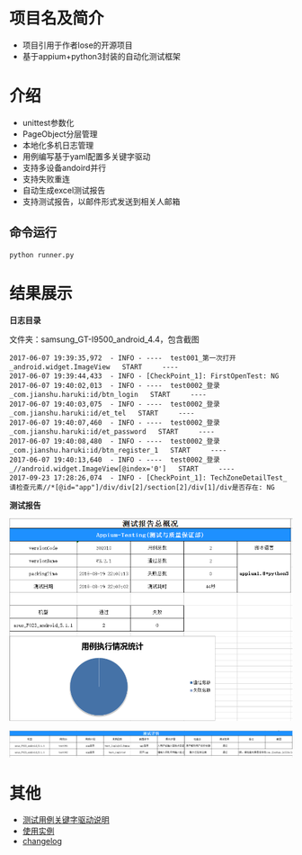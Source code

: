 # 项目名及简介
* 项目引用于作者lose的开源项目
* 基于appium+python3封装的自动化测试框架

# 介绍
* unittest参数化
* PageObject分层管理
* 本地化多机日志管理
* 用例编写基于yaml配置多关键字驱动
* 支持多设备andoird并行
* 支持失败重连
* 自动生成excel测试报告
* 支持测试报告，以邮件形式发送到相关人邮箱



## 命令运行

```
python runner.py
```


# 结果展示

**日志目录**

文件夹：samsung_GT-I9500_android_4.4，包含截图

```
2017-06-07 19:39:35,972  - INFO - ----  test001_第一次打开_android.widget.ImageView   START     ----
2017-06-07 19:39:44,433  - INFO - [CheckPoint_1]: FirstOpenTest: NG
2017-06-07 19:40:02,013  - INFO - ----  test0002_登录_com.jianshu.haruki:id/btn_login   START     ----
2017-06-07 19:40:03,075  - INFO - ----  test0002_登录_com.jianshu.haruki:id/et_tel   START     ----
2017-06-07 19:40:07,460  - INFO - ----  test0002_登录_com.jianshu.haruki:id/et_password   START     ----
2017-06-07 19:40:08,480  - INFO - ----  test0002_登录_com.jianshu.haruki:id/btn_register_1   START     ----
2017-06-07 19:40:13,640  - INFO - ----  test0002_登录_//android.widget.ImageView[@index='0']   START     ----
2017-09-23 17:28:26,074  - INFO - [CheckPoint_1]: TechZoneDetailTest_请检查元素//*[@id="app"]/div/div[2]/section[2]/div[1]/div是否存在: NG
```



**测试报告**

![sum.png](Img/sum.png "sum.png")

![detail.jpg](Img/detail.jpg "detail.jpg")

# 其他 
* [测试用例关键字驱动说明](mark.md)
* [使用实例](use.md)
* [changelog](CHANGELOG.md)






